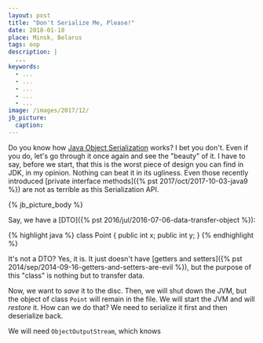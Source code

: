 ```yaml
---
layout: post
title: "Don't Serialize Me, Please!"
date: 2018-01-10
place: Minsk, Belarus
tags: oop
description: |
  ...
keywords:
  - ...
  - ...
  - ...
  - ...
  - ...
image: /images/2017/12/
jb_picture:
  caption:
---
```


Do you know how [Java Object Serialization](https://docs.oracle.com/javase/8/docs/technotes/guides/serialization/index.html)
works? I bet you don't. Even if you do, let's go through it once again and see the "beauty"
of it. I have to say, before we start, that this is the worst piece of design
you can find in JDK, in my opinion. Nothing can beat it in its ugliness.
Even those recently introduced
[private interface methods]({% pst 2017/oct/2017-10-03-java9 %})
are not as terrible as this Serialization API.

<!--more-->

{% jb_picture_body %}

Say, we have a [DTO]({% pst 2016/jul/2016-07-06-data-transfer-object %}):

{% highlight java %}
class Point {
  public int x;
  public int y;
}
{% endhighlight %}

It's not a DTO? Yes, it is. It just doesn't
have [getters and setters]({% pst 2014/sep/2014-09-16-getters-and-setters-are-evil %}),
but the purpose of this "class" is nothing but to transfer data.

Now, we want to _save_ it to the disc. Then, we will shut down the JVM,
but the object of class `Point` will remain in the file. We will start
the JVM and will _restore_ it. How can we do that? We need to serialize
it first and then deserialize back.

We will need `ObjectOutputStream`, which knows
